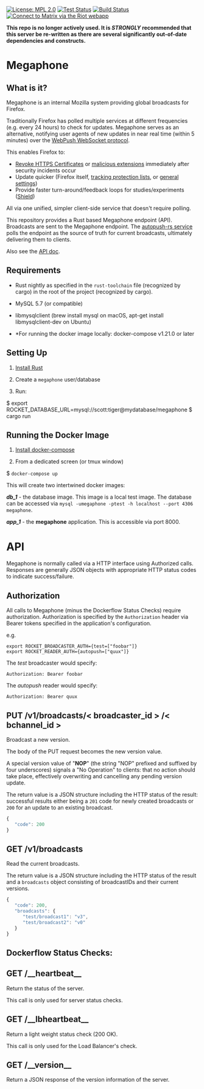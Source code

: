[![License: MPL 2.0][mpl-svg]][mpl] [![Test Status][travis-badge]][travis] [![Build Status][circleci-badge]][circleci] [![Connect to Matrix via the Riot webapp][matrix-badge]][matrix]

**This repo is no longer actively used. It is _STRONGLY_ recommended that this server be re-written as there are several significantly out-of-date dependencies and constructs.**

# Megaphone

## What is it?

Megaphone is an internal Mozilla system providing global broadcasts for Firefox.

Traditionally Firefox has polled multiple services at different frequencies (e.g. every 24 hours) to check for updates. Megaphone serves as an alternative, notifying user agents of new updates in near real time (within 5 minutes) over the [WebPush WebSocket protocol].

This enables Firefox to:

* [Revoke HTTPS Certificates] or [malicious extensions] immediately after security incidents occur
* Update quicker (Firefox itself, [tracking protection lists], or [general settings])
* Provide faster turn-around/feedback loops for studies/experiments ([Shield])

All via one unified, simpler client-side service that doesn't require polling.

This repository provides a Rust based Megaphone endpoint (API). Broadcasts are sent to the Megaphone endpoint. The [autopush-rs service] polls the endpoint as the source of truth for current broadcasts, ultimately delivering them to clients.

Also see the [API doc].


## Requirements

 * Rust nightly as specified in the `rust-toolchain` file (recognized by cargo) in the root of the project (recognized by cargo).
 * MySQL 5.7 (or compatible)
 * libmysqlclient (brew install mysql on macOS, apt-get install libmysqlclient-dev on Ubuntu)

 * *For running the docker image locally: docker-compose v1.21.0 or later

## Setting Up

1) [Install Rust]

2) Create a `megaphone` user/database

3) Run:

  $ export ROCKET_DATABASE_URL=mysql://scott:tiger@mydatabase/megaphone
  $ cargo run

## Running the Docker Image

1) [Install docker-compose]

2) From a dedicated screen (or tmux window)

$ `docker-compose up`

This will create two intertwined docker images:

***db_1*** - the database image. This image is a local test image. The database can be accessed via `mysql -umegaphone -ptest -h localhost --port 4306 megaphone`.

***app_1*** - the **megaphone** application. This is accessible via port 8000.


# API

Megaphone is normally called via a HTTP interface using Authorized calls. Responses are generally JSON objects with appropriate HTTP status codes to indicate success/failure.

## Authorization

All calls to Megaphone (minus the Dockerflow Status Checks) require authorization. Authorization is specified by the `Authorization` header via Bearer tokens specified in the application's configuration.

e.g.

```
export ROCKET_BROADCASTER_AUTH={test=["foobar"]}
export ROCKET_READER_AUTH={autopush=["quux"]}
```

The *test* broadcaster would specify:

```
Authorization: Bearer foobar
```

The *autopush* reader would specify:

```
Authorization: Bearer quux
```


## PUT /v1/broadcasts/< broadcaster_id > /< bchannel_id >

Broadcast a new version.

The body of the PUT request becomes the new version value.

A special version value of "____NOP____" (the string "NOP" prefixed and suffixed by four underscores) signals a "No Operation" to clients: that no action should take place, effectively overwriting and cancelling any pending version update.

The return value is a JSON structure including the HTTP status of the result: successful results either being a `201` code for newly created broadcasts or `200` for an update to an existing broadcast.

```javascript
{
   "code": 200
}
```


## GET /v1/broadcasts

Read the current broadcasts.

The return value is a JSON structure including the HTTP status of the result and a `broadcasts` object consisting of broadcastIDs and their current versions.

```javascript
{
   "code": 200,
   "broadcasts": {
      "test/broadcast1": "v3",
      "test/broadcast2": "v0"
   }
}
```

## Dockerflow Status Checks:

## GET /\_\_heartbeat__

Return the status of the server.

This call is only used for server status checks.


## GET /\_\_lbheartbeat__

Return a light weight status check (200 OK).

This call is only used for the Load Balancer's check.


## GET /\_\_version__

Return a JSON response of the version information of the server.


[mpl-svg]: https://img.shields.io/badge/License-MPL%202.0-blue.svg
[mpl]: https://opensource.org/licenses/MPL-2.0
[travis-badge]: https://travis-ci.org/mozilla-services/megaphone.svg?branch=master
[travis]: https://travis-ci.org/mozilla-services/megaphone
[circleci-badge]: https://circleci.com/gh/mozilla-services/megaphone.svg?style=shield&circle-token=074ae89011d1a7601378c41a4351e1e03f1e8177
[circleci]: https://circleci.com/gh/mozilla-services/megaphone
[matrix-badge]: https://img.shields.io/badge/chat%20on%20[m]-%23services%3Amozilla.org-blue
[matrix]: https://chat.mozilla.org/#/room/#services:mozilla.org

[WebPush WebSocket protocol]: https://mozilla-push-service.readthedocs.io/en/latest/design/#simplepush-protocol
[revoke HTTPS Certificates]: https://blog.mozilla.org/security/2015/03/03/revoking-intermediate-certificates-introducing-onecrl/
[malicious extensions]: https://wiki.mozilla.org/Blocklisting
[tracking protection lists]: https://wiki.mozilla.org/Security/Safe_Browsing
[general settings]: https://wiki.mozilla.org/Firefox/RemoteSettings
[Shield]: https://wiki.mozilla.org/Firefox/Shield/Shield_Studies
[autopush-rs service]: https://github.com/mozilla-services/autopush-rs
[API doc]: https://docs.google.com/document/d/1Wxqf1a4HDkKgHDIswPmhmdvk8KPoMEh2q6SPhaz4LNE

[Install Rust]: https://rustup.rs/
[Install docker-compose]: https://docs.docker.com/compose/install/
